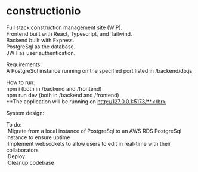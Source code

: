 # constructionio
Full stack construction management site (WIP). </br>
Frontend built with React, Typescript, and Tailwind. </br>
Backend built with Express. </br>
PostgreSql as the database. </br>
JWT as user authentication. </br>

Requirements: </br>
A PostgreSql instance running on the specified port listed in /backend/db.js </br>

How to run:</br>
npm i (both in /backend and /frontend) </br>
npm run dev (both in /backend and /frontend) </br>
**The application will be running on http://127.0.0.1:5173/**</br>

System design:</br>

To do: </br>
·Migrate from a local instance of PostgreSql to an AWS RDS PostgreSql instance to ensure uptime</br>
·Implement websockets to allow users to edit in real-time with their collaborators</br>
·Deploy</br>
·Cleanup codebase 
